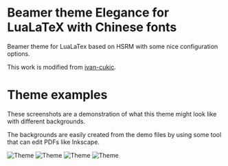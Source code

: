 # Beamer theme Elegance for LuaLaTeX with Chinese fonts

Beamer theme for LuaLaTex based on HSRM with some nice configuration options.

This work is modified from [ivan-cukic](https://github.com/ivan-cukic/latex-beamer-theme-elegance).

# Theme examples

These screenshots are a demonstration of
what this theme might look like with different backgrounds.

The backgrounds are easily created from the demo files
by using some tool that can edit PDFs like Inkscape.

![Theme](https://github.com/ivan-cukic/latex-beamer-theme-elegance/raw/master/screenshots/theme-1.png)
![Theme](https://github.com/ivan-cukic/latex-beamer-theme-elegance/raw/master/screenshots/theme-2.png)
![Theme](https://github.com/ivan-cukic/latex-beamer-theme-elegance/raw/master/screenshots/theme-4.png)
![Theme](https://github.com/ivan-cukic/latex-beamer-theme-elegance/raw/master/screenshots/theme-3.png)
